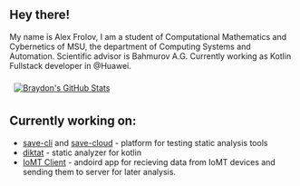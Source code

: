 ## Hey there!
My name is Alex Frolov, I am a student of Computational Mathematics and Cybernetics of MSU, the department of Computing Systems and Automation. Scientific advisor is Bahmurov A.G. Currently working as Kotlin Fullstack developer in @Huawei.

<a href="https://github.com/sanyavertolet">
  <img align="center" style="margin:0.5rem" src="https://github-readme-stats.vercel.app/api?username=sanyavertolet&show_icons=true&line_height=27&count_private=true&title_color=ffffff&text_color=c9cacc&icon_color=4AB097&bg_color=1A2B34" alt="Braydon's GitHub Stats" />
</a>

## Currently working on:
 - [save-cli](https://github.com/analysis-dev/save-cli) and [save-cloud](https://github.com/analysis-dev/save-cloud) - platform for testing static analysis tools
 - [diktat](https://github.com/analysis-dev/diktat) - static analyzer for kotlin
 - [IoMT Client](https://github.com/lalekz/iomt-android) - andoird app for recieving data from IoMT devices and sending them to server for later analysis.


<!--
**sanyavertolet/sanyavertolet** is a ✨ _special_ ✨ repository because its `README.md` (this file) appears on your GitHub profile.

Here are some ideas to get you started:

- 🔭 I’m currently working on ...
- 🌱 I’m currently learning ...
- 👯 I’m looking to collaborate on ...
- 🤔 I’m looking for help with ...
- 💬 Ask me about ...
- 📫 How to reach me: ...
- 😄 Pronouns: ...
- ⚡ Fun fact: ...
-->
